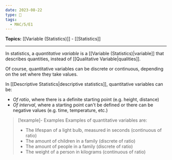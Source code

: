 ```yaml
---
date: 2023-08-22
type: 🧠
tags:
  - MAC/5/E1
---
```


**Topics:** [[Variable (Statistics)]] - [[Statistics]]

---

In statistics, a _quantitative variable_ is a [[Variable (Statistics)|variable]] that describes quantities, instead of [[Qualitative Variable|qualities]].

Of course, quantitative variables can be discrete or continuous, depending on the set where they take values.

In [[Descriptive Statistics|descriptive statistics]], quantitative variables can be:

- _Of ratio_, where there is a definite starting point (e.g. height, distance)
- _Of interval_, where a starting point can't be defined or there can be negative values (e.g. time, temperature, etc.)

> [!example]- Examples
> Examples of quantitative variables are:
>
> - The lifespan of a light bulb, measured in seconds (continuous of ratio)
> - The amount of children in a family (discrete of ratio)
> - The amount of people in a family (discrete of ratio)
> - The weight of a person in kilograms (continuous of ratio)
